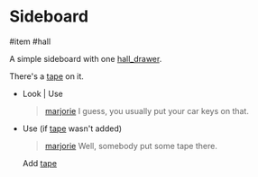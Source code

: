 # Sideboard

#item #hall

A simple sideboard with one [hall_drawer](hall_drawer.md).

There's a [tape](tape.md) on it.

- Look | Use
	
	> [marjorie](../characters/marjorie.md)
	> I guess, you usually put your car keys on that.

- Use (if [tape](tape.md) wasn't added)
	
	> [marjorie](../characters/marjorie.md)
	> Well, somebody put some tape there.
	
	Add [tape](tape.md)